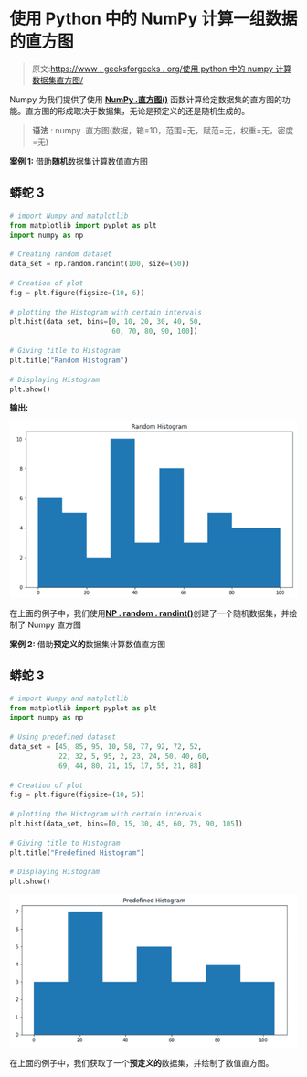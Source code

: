 # 使用 Python 中的 NumPy 计算一组数据的直方图

> 原文:[https://www . geeksforgeeks . org/使用 python 中的 numpy 计算数据集直方图/](https://www.geeksforgeeks.org/compute-the-histogram-of-a-set-of-data-using-numpy-in-python/)

Numpy 为我们提供了使用 [**NumPy .直方图()**](https://www.geeksforgeeks.org/numpy-histogram-method-in-python/) 函数计算给定数据集的直方图的功能。直方图的形成取决于数据集，无论是预定义的还是随机生成的。

> **语法** : numpy .直方图(数据，箱=10，范围=无，赋范=无，权重=无，密度=无)

**案例 1:** 借助**随机**数据集计算数值直方图

## 蟒蛇 3

```py
# import Numpy and matplotlib
from matplotlib import pyplot as plt
import numpy as np

# Creating random dataset
data_set = np.random.randint(100, size=(50))

# Creation of plot
fig = plt.figure(figsize=(10, 6))

# plotting the Histogram with certain intervals
plt.hist(data_set, bins=[0, 10, 20, 30, 40, 50,
                         60, 70, 80, 90, 100])

# Giving title to Histogram
plt.title("Random Histogram")

# Displaying Histogram
plt.show()
```

**输出:**

![](img/1e76a8547b389449c440f08c5ccbfa7f.png)

在上面的例子中，我们使用[**NP . random . randint()**](https://www.geeksforgeeks.org/random-sampling-in-numpy-randint-function/)创建了一个随机数据集，并绘制了 Numpy 直方图

**案例 2:** 借助**预定义的**数据集计算数值直方图

## 蟒蛇 3

```py
# import Numpy and matplotlib
from matplotlib import pyplot as plt
import numpy as np

# Using predefined dataset
data_set = [45, 85, 95, 10, 58, 77, 92, 72, 52,
            22, 32, 5, 95, 2, 23, 24, 50, 40, 60,
            69, 44, 80, 21, 15, 17, 55, 21, 88]

# Creation of plot
fig = plt.figure(figsize=(10, 5))

# plotting the Histogram with certain intervals
plt.hist(data_set, bins=[0, 15, 30, 45, 60, 75, 90, 105])

# Giving title to Histogram
plt.title("Predefined Histogram")

# Displaying Histogram
plt.show()
```

![](img/125a3e629a723a3e272c6f54b143807f.png)

在上面的例子中，我们获取了一个**预定义的**数据集，并绘制了数值直方图。